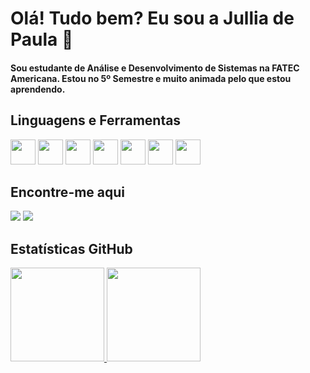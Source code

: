 <h1 >Olá! Tudo bem? Eu sou a Jullia de Paula 👋</h1>

<h4 >Sou estudante de Análise e Desenvolvimento de Sistemas na FATEC Americana. Estou no 5º Semestre e muito animada pelo que estou aprendendo.</h4>

<h2>Linguagens e Ferramentas</h2>
<div > 
<img src="https://cdn.jsdelivr.net/gh/devicons/devicon/icons/c/c-original.svg" width="40" height="40"/> <img src="https://cdn.jsdelivr.net/gh/devicons/devicon/icons/csharp/csharp-original.svg" width="40" height="40"/> <img src="https://cdn.jsdelivr.net/gh/devicons/devicon/icons/java/java-original.svg" width="40" height="40"/> <img src="https://cdn.jsdelivr.net/gh/devicons/devicon/icons/mysql/mysql-original.svg" width="40" height="40"/> <img src="https://cdn.jsdelivr.net/gh/devicons/devicon/icons/unity/unity-original.svg" width="40" height="40"/> <img src="https://cdn.jsdelivr.net/gh/devicons/devicon/icons/androidstudio/androidstudio-original.svg" width="40" height="40"/> <img src="https://cdn.jsdelivr.net/gh/devicons/devicon/icons/visualstudio/visualstudio-plain.svg" width="40" height="40"/>
  </div>  
  
  <h2>Encontre-me aqui</h2>
  <div>
    <a href="https://instagram.com/jullia.paula" target="_blank"><img src="https://img.shields.io/badge/-Instagram-%23E4405F?style=for-the-badge&logo=instagram&logoColor=white" target="_blank"></a>
    <a href="https://www.linkedin.com/in/jullia-de-paula-781992211/" target="_blank"><img src="https://img.shields.io/badge/-LinkedIn-%230077B5?style=for-the-badge&logo=linkedin&logoColor=white" target="_blank"></a>      
  </div>
  
  <h2>Estatísticas GitHub</h2>
<div >
  <a href="https://github.com/Juhpaula">
    <img height="150em" src="https://github-readme-stats.vercel.app/api?username=Juhpaula&count_private=true&include_all_commits=true&show_icons=true&theme=dracula&hide_border=false&show_owner=true"/>
    <img height="150em" src="https://github-readme-stats.vercel.app/api/top-langs/?username=Juhpaula&theme=dracula&hide_border=false&&layout=compact"/>
  </a>
</div>


<!--
**Juhpaula/Juhpaula** is a ✨ _special_ ✨ repository because its `README.md` (this file) appears on your GitHub profile.

Here are some ideas to get you started:

- 🔭 I’m currently working on ...
- 🌱 I’m currently learning ...
- 👯 I’m looking to collaborate on ...
- 🤔 I’m looking for help with ...
- 💬 Ask me about ...
- 📫 How to reach me: ...
- 😄 Pronouns: ...
- ⚡ Fun fact: ...
-->
